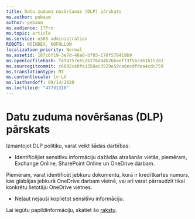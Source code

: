 ```yaml
---
title: Datu zuduma novēršanas (DLP) pārskats
ms.author: pebaum
author: pebaum
ms.audience: ITPro
ms.topic: article
ms.service: o365-administration
ROBOTS: NOINDEX, NOFOLLOW
localization_priority: Normal
ms.assetid: 187c6f19-3e7d-48a0-b785-170f578419b9
ms.openlocfilehash: f4f4757e652b276d44b266eef73f5b5161615281
ms.sourcegitcommit: c6692ce0fa1358ec3529e59ca0ecdfdea4cdc759
ms.translationtype: MT
ms.contentlocale: lv-LV
ms.lasthandoff: 09/14/2020
ms.locfileid: "47731318"
---
```

# <a name="data-loss-prevention-dlp-overview"></a>Datu zuduma novēršanas (DLP) pārskats

Izmantojot DLP politiku, varat veikt šādas darbības:

- Identificējiet sensitīvu informāciju dažādās atrašanās vietās, piemēram, Exchange Online, SharePoint Online un OneDrive darbam.


Piemēram, varat identificēt jebkuru dokumentu, kurā ir kredītkartes numurs, kas glabājas jebkurā OneDrive darbam vietnē, vai arī varat pārraudzīt tikai konkrētu lietotāju OneDrive vietnes.

- Neļaut nejauši koplietot sensitīvu informāciju.


Lai iegūtu papildinformāciju, skatiet šo [rakstu](https://docs.microsoft.com/microsoft-365/compliance/data-loss-prevention-policies).

